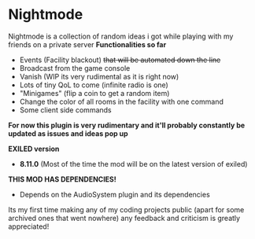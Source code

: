 
# Nightmode

Nightmode is a collection of random ideas i got while playing with my friends on a private server
**Functionalities so far**
- Events (Facility blackout) ~~that will be automated down the line~~
- Broadcast from the game console 
- Vanish (WIP its very rudimental as it is right now)
- Lots of tiny QoL to come (infinite radio is one)
- "Minigames" (flip a coin to get a random item)
- Change the color of all rooms in the facility with one command
- Some client side commands

**For now this plugin is very rudimentary and it'll probably constantly be updated as issues and ideas pop up**

**EXILED version**
- **8.11.0** (Most of the time the mod will be on the latest version of exiled)

**THIS MOD HAS DEPENDENCIES!** 
- Depends on the AudioSystem plugin and its dependencies

Its my first time making any of my coding projects public (apart for some archived ones that went nowhere) any feedback and criticism is greatly appreciated!

